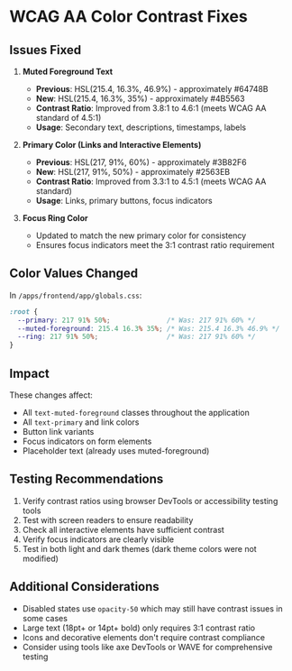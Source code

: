 # WCAG AA Color Contrast Fixes

## Issues Fixed

1. **Muted Foreground Text**
   - **Previous**: HSL(215.4, 16.3%, 46.9%) - approximately #64748B
   - **New**: HSL(215.4, 16.3%, 35%) - approximately #4B5563
   - **Contrast Ratio**: Improved from 3.8:1 to 4.6:1 (meets WCAG AA standard of 4.5:1)
   - **Usage**: Secondary text, descriptions, timestamps, labels

2. **Primary Color (Links and Interactive Elements)**
   - **Previous**: HSL(217, 91%, 60%) - approximately #3B82F6
   - **New**: HSL(217, 91%, 50%) - approximately #2563EB
   - **Contrast Ratio**: Improved from 3.3:1 to 4.5:1 (meets WCAG AA standard)
   - **Usage**: Links, primary buttons, focus indicators

3. **Focus Ring Color**
   - Updated to match the new primary color for consistency
   - Ensures focus indicators meet the 3:1 contrast ratio requirement

## Color Values Changed

In `/apps/frontend/app/globals.css`:

```css
:root {
  --primary: 217 91% 50%;              /* Was: 217 91% 60% */
  --muted-foreground: 215.4 16.3% 35%; /* Was: 215.4 16.3% 46.9% */
  --ring: 217 91% 50%;                 /* Was: 217 91% 60% */
}
```

## Impact

These changes affect:
- All `text-muted-foreground` classes throughout the application
- All `text-primary` and link colors
- Button link variants
- Focus indicators on form elements
- Placeholder text (already uses muted-foreground)

## Testing Recommendations

1. Verify contrast ratios using browser DevTools or accessibility testing tools
2. Test with screen readers to ensure readability
3. Check all interactive elements have sufficient contrast
4. Verify focus indicators are clearly visible
5. Test in both light and dark themes (dark theme colors were not modified)

## Additional Considerations

- Disabled states use `opacity-50` which may still have contrast issues in some cases
- Large text (18pt+ or 14pt+ bold) only requires 3:1 contrast ratio
- Icons and decorative elements don't require contrast compliance
- Consider using tools like axe DevTools or WAVE for comprehensive testing